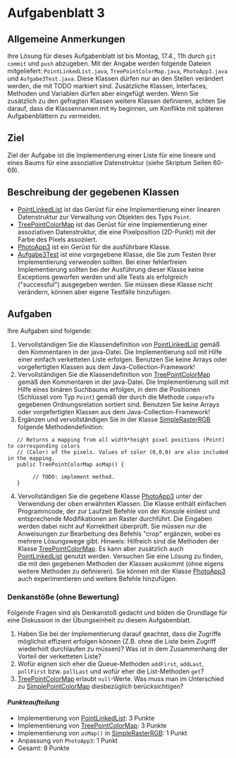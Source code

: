 # Aufgabenblatt 3

## Allgemeine Anmerkungen

Ihre Lösung für dieses Aufgabenblatt ist bis Montag, 17.4., 11h durch `git commit` und `push` abzugeben. Mit der Angabe werden folgende Dateien mitgeliefert: `PointLinkedList.java`, `TreePointColorMap.java`, `PhotoApp3.java` und `Aufgabe3Test.java`. Diese Klassen 
dürfen nur an den Stellen verändert werden, die mit TODO markiert sind. Zusätzliche Klassen, Interfaces, Methoden und Variablen dürfen aber eingefügt werden. Wenn Sie zusätzlich zu den gefragten Klassen weitere Klassen definieren, achten Sie darauf, dass die Klassennamen mit `My` beginnen, um Konflikte mit späteren Aufgabenblättern zu vermeiden.

## Ziel

Ziel der Aufgabe ist die Implementierung einer Liste für eine lineare und eines Baums für eine assoziative Datenstruktur (siehe Skriptum Seiten 60-69).

## Beschreibung der gegebenen Klassen
- [PointLinkedList](../src/PointLinkedList.java) ist das Gerüst für eine Implementierung einer 
  linearen Datenstruktur zur Verwaltung von Objekten des Typs `Point`.
- [TreePointColorMap](../src/TreePointColorMap.java) ist das Gerüst für eine Implementierung einer assoziativen Datenstruktur, die eine Pixelposition (2D-Punkt) mit der Farbe des Pixels assoziiert.
- [PhotoApp3](../src/PhotoApp3.java) ist ein Gerüst für die ausführbare Klasse.
- [Aufgabe3Test](../src/Aufgabe3Test.java) ist eine vorgegebene Klasse, die Sie zum Testen Ihrer Implementierung verwenden sollten. Bei einer fehlerfreien Implementierung sollten bei der Ausführung dieser Klasse keine Exceptions geworfen werden und alle Tests als erfolgreich ("successful") ausgegeben werden. Sie müssen diese Klasse nicht verändern, können aber eigene Testfälle hinzufügen.

## Aufgaben

Ihre Aufgaben sind folgende:

1. Vervollständigen Sie die Klassendefinition von [PointLinkedList](../src/PointLinkedList.java)
   gemäß den Kommentaren in der java-Datei. Die Implementierung soll mit Hilfe einer 
   einfach verketteten Liste erfolgen. Benutzen Sie keine Arrays oder vorgefertigten Klassen aus dem Java-Collection-Framework!
2. Vervollständigen Sie die Klassendefinition von [TreePointColorMap](../src/TreePointColorMap.java) gemäß den Kommentaren in der java-Datei. Die Implementierung soll mit Hilfe eines binären Suchbaums erfolgen, in dem die Positionen (Schlüssel vom Typ `Point`) gemäß der durch die Methode `compareTo` gegebenen Ordnungsrelation sortiert sind. Benutzen Sie keine Arrays oder vorgefertigten Klassen aus dem Java-Collection-Framework!
3. Ergänzen und vervollständigen Sie in der Klasse [SimpleRasterRGB](../src/SimpleRasterRGB.java)
   folgende Methodendefinition: 
```
   // Returns a mapping from all width*height pixel positions (Point) to corresponding colors 
   // (Color) of the pixels. Values of color (0,0,0) are also included in the mapping.
   public TreePointColorMap asMap() {  
   
        // TODO: implement method.
   }                                                       
```
4. Vervollständigen Sie die gegebene Klasse [PhotoApp3](../src/PhotoApp3.java) unter der
   Verwendung der oben erwähnten Klassen. Die Klasse enthält einfachen Programmcode, der zur 
   Laufzeit Befehle von der Konsole einliest und entsprechende Modifikationen am Raster 
   durchführt. Die Eingaben werden dabei nicht auf Korrektheit überprüft. Sie müssen nur 
   die Anweisungen zur Bearbeitung des Befehls "crop" ergänzen, wobei es mehrere Lösungswege 
   gibt. Hinweis: Hilfreich sind die Methoden der Klasse 
   [TreePointColorMap](../src/TreePointColorMap.java). Es kann aber zusätzlich auch 
   [PointLinkedList](../src/PointLinkedList.java) genutzt werden. Versuchen Sie eine Lösung zu 
   finden, die mit den gegebenen Methoden der Klassen auskommt (ohne eigens weitere Methoden zu 
   definieren). Sie können mit der Klasse [PhotoApp3](../src/PhotoApp3.java) auch experimentieren 
   und weitere Befehle hinzufügen.

### Denkanstöße (ohne Bewertung)
Folgende Fragen sind als Denkanstoß gedacht und bilden die Grundlage für eine Diskussion in der 
Übungseinheit zu diesem Aufgabenblatt.

1. Haben Sie bei der Implementierung darauf geachtet, dass die Zugriffe möglichst effizient erfolgen können (Z.B. ohne die Liste beim Zugriff wiederholt durchlaufen zu müssen)? Was ist in dem Zusammenhang der Vorteil der verketteten Liste?
2. Wofür eignen sich eher die Queue-Methoden `addFirst`, `addLast`, `pollFirst` bzw.
   `pollLast` und wofür eher die List-Methoden `get`?
3. [TreePointColorMap](../src/TreePointColorMap.java) erlaubt `null`-Werte. Was muss man im Unterschied zu [SimplePointColorMap](../src/SimplePointColorMap.java) diesbezüglich 
   berücksichtigen?

#### _Punkteaufteilung_

- Implementierung von [PointLinkedList](../src/PointLinkedList.java): 3 Punkte
- Implementierung von [TreePointColorMap](../src/PointColorTreeMap.java): 3 Punkte
- Implementierung von `asMap()` in [SimpleRasterRGB](../src/SimpleRasterRGB.java): 1 Punkt
- Anpassung von `PhotoApp3`: 1 Punkt
- Gesamt: 8 Punkte

